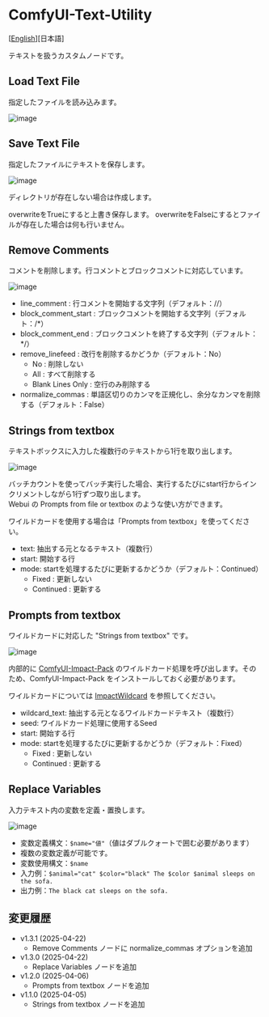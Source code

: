 # ComfyUI-Text-Utility

[<a href="README.md">English</a>][日本語]

テキストを扱うカスタムノードです。

## Load Text File

指定したファイルを読み込みます。

![image](https://github.com/user-attachments/assets/4add098e-c33f-4657-9d15-e7f0955138d9)

## Save Text File

指定したファイルにテキストを保存します。

![image](https://github.com/user-attachments/assets/c0a838ef-8b87-4ecb-a0f9-be2a8dcbc99b)

ディレクトリが存在しない場合は作成します。

overwriteをTrueにすると上書き保存します。
overwriteをFalseにするとファイルが存在した場合は何も行いません。

## Remove Comments

コメントを削除します。行コメントとブロックコメントに対応しています。

![image](https://github.com/user-attachments/assets/a1d61f3b-f96e-4e9e-a669-f4d722bd473b)

- line_comment : 行コメントを開始する文字列（デフォルト：//）
- block_comment_start : ブロックコメントを開始する文字列（デフォルト：/*）
- block_comment_end : ブロックコメントを終了する文字列（デフォルト：*/）
- remove_linefeed : 改行を削除するかどうか（デフォルト：No）
  - No : 削除しない
  - All : すべて削除する
  - Blank Lines Only : 空行のみ削除する
- normalize_commas : 単語区切りのカンマを正規化し、余分なカンマを削除する（デフォルト：False）

## Strings from textbox

テキストボックスに入力した複数行のテキストから1行を取り出します。

![image](https://github.com/user-attachments/assets/a576e017-73aa-4eae-a9c7-af888b90b35c)

バッチカウントを使ってバッチ実行した場合、実行するたびにstart行からインクリメントしながら1行ずつ取り出します。  
Webui の Prompts from file or textbox のような使い方ができます。

ワイルドカードを使用する場合は「Prompts from textbox」を使ってください。

- text: 抽出する元となるテキスト（複数行）
- start: 開始する行
- mode: startを処理するたびに更新するかどうか（デフォルト：Continued）
  - Fixed : 更新しない
  - Continued : 更新する

## Prompts from textbox

ワイルドカードに対応した "Strings from textbox" です。

![image](https://github.com/user-attachments/assets/8b34b576-c27e-4c68-9ec7-81caa52ae611)

内部的に [ComfyUI-Impact-Pack](https://github.com/ltdrdata/ComfyUI-Impact-Pack) のワイルドカード処理を呼び出します。そのため、ComfyUI-Impact-Pack をインストールしておく必要があります。

ワイルドカードについては [ImpactWildcard](https://github.com/ltdrdata/ComfyUI-extension-tutorials/blob/Main/ComfyUI-Impact-Pack/tutorial/ImpactWildcard.md) を参照してください。

- wildcard_text: 抽出する元となるワイルドカードテキスト（複数行）
- seed: ワイルドカード処理に使用するSeed
- start: 開始する行
- mode: startを処理するたびに更新するかどうか（デフォルト：Fixed）
  - Fixed : 更新しない
  - Continued : 更新する

## Replace Variables

入力テキスト内の変数を定義・置換します。

![image](https://github.com/user-attachments/assets/87debebe-baac-46f7-ae8b-de2bc3124f3e)

- 変数定義構文：`$name="値"`（値はダブルクォートで囲む必要があります）
- 複数の変数定義が可能です。
- 変数使用構文：`$name`
- 入力例：`$animal="cat" $color="black" The $color $animal sleeps on the sofa.`
- 出力例：`The black cat sleeps on the sofa.`

## 変更履歴

- v1.3.1 (2025-04-22)
  - Remove Comments ノードに normalize_commas オプションを追加
- v1.3.0 (2025-04-22)
  - Replace Variables ノードを追加
- v1.2.0 (2025-04-06)
  - Prompts from textbox ノードを追加
- v1.1.0 (2025-04-05)
  - Strings from textbox ノードを追加
